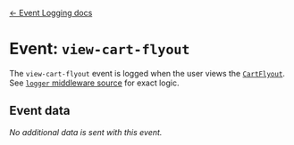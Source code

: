 [← Event Logging docs](/guides/event-logging)

# Event: `view-cart-flyout`

The `view-cart-flyout` event is logged when the user views the [`CartFlyout`](/src/components/CartFlyout/index.js). See [`logger` middleware source](/src/middleware/logger/index.js) for exact logic.

## Event data

_No additional data is sent with this event._
